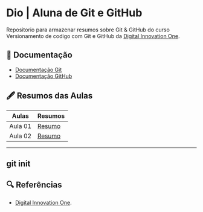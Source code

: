 
# Dio | Aluna de Git e GitHub 

Repositorio para armazenar resumos sobre Git & GitHub do curso Versionamento de codigo com Git e GitHub da [Digital Innovation One](https://wwww.dio.me/).

## 🧾 Documentação
- [Documentação Git](https://git-scm.com/doc)
- [Documentação GitHub](https://docs.github.com/)

## 🖋 Resumos das Aulas

| Aulas | Resumos |
|------|---------|
| Aula 01 | [Resumo]() | 
| Aula 02 | [Resumo]() | 


---
git init
--- 

## 🔍 Referências 
- [Digital Innovation One]().